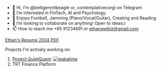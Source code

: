 

- 👋 Hi, I’m @belligerentbeagle or, contemplativecorgi on Telegram
- 👀 I’m interested in FinTech, AI and Psychology.
- 💪 Enjoys Football, Jamming (Piano/Vocal/Guitar), Creating and Reading
- 💞️ I’m looking to collaborate on anything! Open to ideas:)
- 📫 How to reach me +65 91234691 or ethanweibiz@gmail.com

[Ethan's Resume 2024 PDF](https://ethanwei.me/files/EthanWeiResume.pdf)

[//]: <![LeetCode Stats](https://leetcard.jacoblin.cool/belligerentbeagle?theme=light&font=Crimson%20Text)>

<!---
belligerentbeagle/belligerentbeagle is a ✨ special ✨ repository because its `README.md` (this file) appears on your GitHub profile.
You can click the Preview link to take a look at your changes.
--->

Projects I'm actively working on:
1. [Project QuietQuant](https://github.com/belligerentbeagle/OptionsAutomation-public): [![wakatime](https://wakatime.com/badge/user/018cc5a8-3c44-4f51-a6f0-5021ac41b5e1/project/99679232-7a26-439e-a650-18032d07b387.svg)](https://wakatime.com/badge/user/018cc5a8-3c44-4f51-a6f0-5021ac41b5e1/project/99679232-7a26-439e-a650-18032d07b387)
1. TRT Finance Platform

